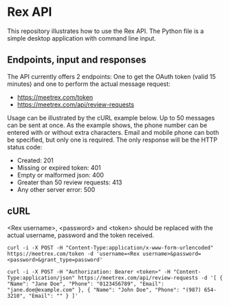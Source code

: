 # Rex API

This repository illustrates how to use the Rex API. The Python file is a simple desktop application with command line input.

## Endpoints, input and responses

The API currently offers 2 endpoints: One to get the OAuth token (valid 15 minutes) and one to perform the actual message request:

- https://meetrex.com/token
- https://meetrex.com/api/review-requests

Usage can be illustrated by the cURL example below. Up to 50 messages can be sent at once. As the example shows, the phone number can be entered with or without extra characters. Email and mobile phone can both be specified, but only one is required. The only response will be the HTTP status code:

- Created: 201
- Missing or expired token: 401
- Empty or malformed json: 400
- Greater than 50 review requests: 413
- Any other server error: 500

## cURL

&lt;Rex username&gt;, &lt;password&gt; and &lt;token&gt; should be replaced with the actual username, password and the token received.

```shell
curl -i -X POST -H "Content-Type:application/x-www-form-urlencoded" https://meetrex.com/token -d 'username=<Rex username>&password=<password>&grant_type=password'

curl -i -X POST -H "Authorization: Bearer <token>" -H "Content-Type:application/json" https://meetrex.com/api/review-requests -d '[ { "Name": "Jane Doe", "Phone": "0123456789", "Email": "jane.doe@example.com" }, { "Name": "John Doe", "Phone": "(987) 654-3210", "Email": "" } ]'
```

